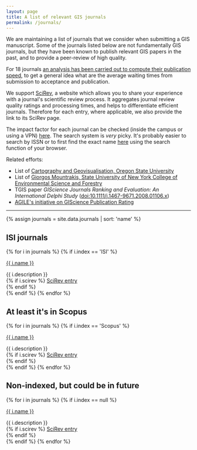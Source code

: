 ```yaml
---
layout: page
title: A list of relevant GIS journals
permalink: /journals/
---
```


We are maintaining a list of journals that we consider when submitting a GIS manuscript. Some of the journals listed below are not fundamentally GIS journals, but they have been known to publish relevant GIS papers in the past, and to provide a peer-review of high quality.

For 18 journals <a href="http://filipbiljecki.com/blog/index.php/2015/09/06/publication-delay-in-gis/">an analysis has been carried out to compute their publication speed</a>, to get a general idea what are the average waiting times from submission to acceptance and publication.

We support <a href="https://scirev.sc">SciRev</a>, a website which allows you to share your experience with a journal's scientific review process. It aggregates journal review quality ratings and processing times, and helps to differentiate efficient journals. Therefore for each entry, where applicable, we also provide the link to its SciRev page.

The impact factor for each journal can be checked (inside the campus or using a VPN) [here](http://admin-apps.webofknowledge.com/JCR/JCR). The search system is *very* picky. It's probably easier to search by ISSN or to first find the exact name [here](http://admin-apps.webofknowledge.com/JCR/JCR?RQ=TITLES_FULL) using the search function of your browser.

Related efforts:
<ul>
<li>List of <a href="http://cartography.oregonstate.edu/journals.html">Cartography and Geovisualisation, Oregon State University</a></li>
<li>List of <a href="http://www.aboutgis.com/gis-and-remote-sensing-journal-list-with-impact-factors/">Giorgos Mountrakis, State University of New York College of Environmental Science and Forestry</a></li>
<li>TGIS paper <i>GIScience Journals Ranking and Evaluation: An International Delphi Study</i> (<a href="http://doi.org/10.1111/j.1467-9671.2008.01106.x">doi:10.1111/j.1467-9671.2008.01106.x</a>)</li>
<li><a href="http://www.agile-online.org/index.php/initiatives/finished-initiatives/giscience-publication-rating">AGILE's initiative on GIScience Publication Rating</a></li>
</ul>

- - -

{% assign journals = site.data.journals | sort: 'name' %}

## ISI journals

{% for i in journals %}
{% if i.index == 'ISI' %}
<p><a href="{{ i.webpage }}">{{ i.name }}</a> <a href="#{{ forloop.index}}" data-toggle="collapse"><i class="fa fa-caret-square-o-down"></i></a></p>
<div id="{{ forloop.index }}" class="collapse"  tabindex="-1">{{ i.description }}<br>
	{% if i.scirev %}
		<a href="{{ i.scirev }}"><i class="fa fa-pencil"></i> SciRev entry</a><br>
	{% endif %}
</div>
{% endif %}
{% endfor %}


## At least it's in Scopus

{% for i in journals %}
{% if i.index == 'Scopus' %}
<p><a href="{{ i.webpage }}">{{ i.name }}</a> <a href="#{{ forloop.index}}" data-toggle="collapse"><i class="fa fa-caret-square-o-down"></i></a></p>
<div id="{{ forloop.index }}" class="collapse"  tabindex="-1">{{ i.description }}<br>
	{% if i.scirev %}
		<a href="{{ i.scirev }}"><i class="fa fa-pencil"></i> SciRev entry</a><br>
	{% endif %}
</div>
{% endif %}
{% endfor %}

## Non-indexed, but could be in future

{% for i in journals %}
{% if i.index == null %}
<p><a href="{{ i.webpage }}">{{ i.name }}</a> <a href="#{{ forloop.index}}" data-toggle="collapse"><i class="fa fa-caret-square-o-down"></i></a></p>
<div id="{{ forloop.index }}" class="collapse"  tabindex="-1">{{ i.description }}<br>
	{% if i.scirev %}
		<a href="{{ i.scirev }}"><i class="fa fa-pencil"></i> SciRev entry</a><br>
	{% endif %}
</div>
{% endif %}
{% endfor %}
